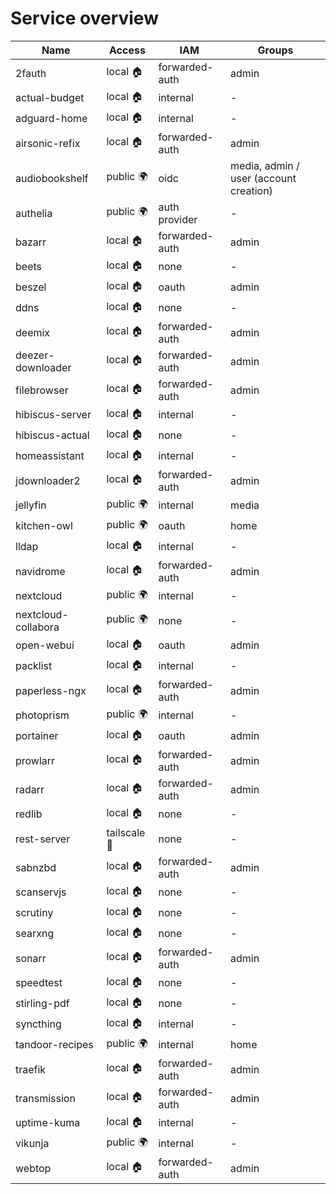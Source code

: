 # Service overview

| Name                | Access       | IAM            | Groups                                 |
| ------------------- | ------------ | -------------- | -------------------------------------- |
| 2fauth              | local 🏠     | forwarded-auth | admin                                  |
| actual-budget       | local 🏠     | internal       | -                                      |
| adguard-home        | local 🏠     | internal       | -                                      |
| airsonic-refix      | local 🏠     | forwarded-auth | admin                                  |
| audiobookshelf      | public 🌍    | oidc           | media, admin / user (account creation) |
| authelia            | public 🌍    | auth provider  | -                                      |
| bazarr              | local 🏠     | forwarded-auth | admin                                  |
| beets               | local 🏠     | none           | -                                      |
| beszel              | local 🏠     | oauth          | admin                                  |
| ddns                | local 🏠     | none           | -                                      |
| deemix              | local 🏠     | forwarded-auth | admin                                  |
| deezer-downloader   | local 🏠     | forwarded-auth | admin                                  |
| filebrowser         | local 🏠     | forwarded-auth | admin                                  |
| hibiscus-server     | local 🏠     | internal       | -                                      |
| hibiscus-actual     | local 🏠     | none           | -                                      |
| homeassistant       | local 🏠     | internal       | -                                      |
| jdownloader2        | local 🏠     | forwarded-auth | admin                                  |
| jellyfin            | public 🌍    | internal       | media                                  |
| kitchen-owl         | public 🌍    | oauth          | home                                   |
| lldap               | local 🏠     | internal       | -                                      |
| navidrome           | local 🏠     | forwarded-auth | admin                                  |
| nextcloud           | public 🌍    | internal       | -                                      |
| nextcloud-collabora | public 🌍    | none           | -                                      |
| open-webui          | local 🏠     | oauth          | admin                                  |
| packlist            | local 🏠     | internal       | -                                      |
| paperless-ngx       | local 🏠     | forwarded-auth | admin                                  |
| photoprism          | public 🌍    | internal       | -                                      |
| portainer           | local 🏠     | oauth          | admin                                  |
| prowlarr            | local 🏠     | forwarded-auth | admin                                  |
| radarr              | local 🏠     | forwarded-auth | admin                                  |
| redlib              | local 🏠     | none           | -                                      |
| rest-server         | tailscale 🔐 | none           | -                                      |
| sabnzbd             | local 🏠     | forwarded-auth | admin                                  |
| scanservjs          | local 🏠     | none           | -                                      |
| scrutiny            | local 🏠     | none           | -                                      |
| searxng             | local 🏠     | none           | -                                      |
| sonarr              | local 🏠     | forwarded-auth | admin                                  |
| speedtest           | local 🏠     | none           | -                                      |
| stirling-pdf        | local 🏠     | none           | -                                      |
| syncthing           | local 🏠     | internal       | -                                      |
| tandoor-recipes     | public 🌍    | internal       | home                                   |
| traefik             | local 🏠     | forwarded-auth | admin                                  |
| transmission        | local 🏠     | forwarded-auth | admin                                  |
| uptime-kuma         | local 🏠     | internal       | -                                      |
| vikunja             | public 🌍    | internal       | -                                      |
| webtop              | local 🏠     | forwarded-auth | admin                                  |
